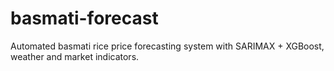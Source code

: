 # basmati-forecast
Automated basmati rice price forecasting system with SARIMAX + XGBoost, weather and market indicators.
